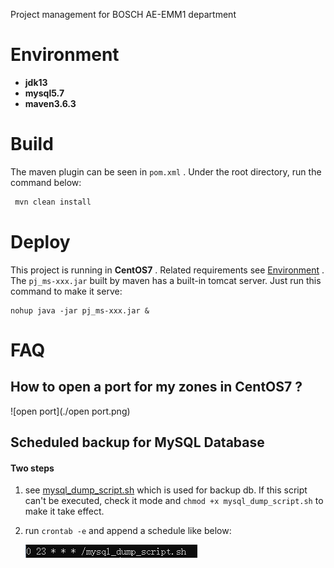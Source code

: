 Project management for BOSCH AE-EMM1 department

# <a id="environ">Environment</a>

- **jdk13**
- **mysql5.7**
- **maven3.6.3**

# Build

The maven plugin can be seen in `pom.xml` . Under the root directory, run the command below:

```bash
 mvn clean install
```

# Deploy

This project is running  in **CentOS7** . Related requirements see <a href="#environ">Environment</a> . The `pj_ms-xxx.jar` built by maven has a built-in tomcat server. Just run this command to make it serve:

```shell
nohup java -jar pj_ms-xxx.jar &
```

# FAQ

## How to open a port for my zones in CentOS7 ?

![open port](./open port.png)

## Scheduled backup for MySQL Database

#### Two steps

1. see [mysql_dump_script.sh]( https://github.com/TransformersWsz/pj_ms/blob/master/mysql_dump_script.sh) which is used for backup db. If this script can't be executed, check it mode and `chmod +x mysql_dump_script.sh` to make it take effect.

2. run `crontab -e` and append a schedule  like below:

   ![crontab](./crontab.png)